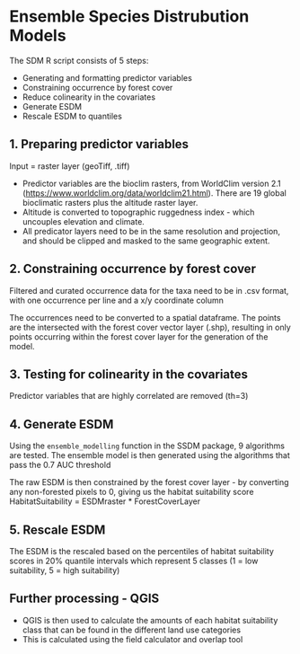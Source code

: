 # Ensemble Species Distrubution Models

The SDM R script consists of 5 steps:

- Generating and formatting predictor variables
- Constraining occurrence by forest cover
- Reduce colinearity in the covariates
- Generate ESDM 
- Rescale ESDM to quantiles

## 1. Preparing predictor variables
Input = raster layer (geoTiff, .tiff)
- Predictor variables are the bioclim rasters, from WorldClim version 2.1 (https://www.worldclim.org/data/worldclim21.html). There are 19 global bioclimatic rasters plus the altitude raster layer.
- Altitude is converted to topographic ruggedness index - which uncouples elevation and climate. 
- All predicator layers need to be in the same resolution and projection, and should be clipped and masked to the same geographic extent.

## 2. Constraining occurrence by forest cover
Filtered and curated occurrence data for the taxa need to be in .csv format, with one occurrence per line and a x/y coordinate column 

The occurrences need to be converted to a spatial dataframe. The points are the intersected with the forest cover vector layer (.shp), resulting in only points occurring within the forest cover layer for the generation of the model.

## 3. Testing for colinearity in the covariates
Predictor variables that are highly correlated are removed (th=3)

## 4. Generate ESDM
Using the `ensemble_modelling` function in the SSDM package, 9 algorithms are tested. The ensemble model is then generated using the algorithms that pass the 0.7 AUC threshold

The raw ESDM is then constrained by the forest cover layer - by converting any non-forested pixels to 0, giving us the habitat suitability score
HabitatSuitability = ESDMraster * ForestCoverLayer

## 5. Rescale ESDM
The ESDM is the rescaled based on the percentiles of habitat suitability scores in 20% quantile intervals which represent 5 classes (1 = low suitability, 5 = high suitability)

## Further processing - QGIS
- QGIS is then used to calculate the amounts of each habitat suitability class that can be found in the different land use categories
- This is calculated using the field calculator and overlap tool
